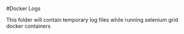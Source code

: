 #Docker Logs

This folder will contain temporary log files while running selenium grid docker containers
